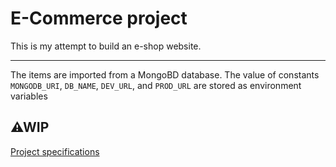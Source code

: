 # E-Commerce project

This is my attempt to build an e-shop website.

---

The items are imported from a MongoBD database.
The value of constants `MONGODB_URI`, `DB_NAME`, `DEV_URL`, and `PROD_URL` are stored as environment variables

## **⚠WIP**

[Project specifications](https://github.com/DonatasAbro/ecommerce-project/blob/main/project%20specifications.md)
